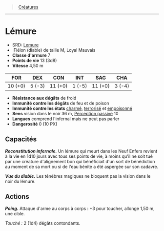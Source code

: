 ﻿---
!Monster
Family: MonsterHD
Type: Fiélon (diable)
Size: M
Alignment: Loyal Mauvais
ArmorClass: 7
HitPoints: 13 (3d8)
Speed: 4,50 m
Strength: 10 (+0)
Dexterity: ' 5 (-3)'
Constitution: 11 (+0)
Intelligence: ' 1 (-5)'
Wisdom: 11 (+0)
Charisma: ' 3 (-4)'
DamageImmunities: de feu et de poison
ConditionImmunities: '[charmé](hd_conditions_charme.md), [terrorisé](hd_conditions_terrorise.md) et [empoisonné](hd_conditions_empoisonne.md)'
DamageResistances: de froid
Senses: vision dans le noir 36 m, [Perception passive](hd_abilities_dexterity_perception_passive.md) 10
Languages: comprend l'infernal mais ne peut pas parler
Challenge: 0 (10 PX)
Id: monsters_hd.md#lémure
ParentLink: monsters_hd.md#créatures
Name: Lémure
ParentName: Créatures
NameLevel: 1
AltName: '[Lemure](srd_monsters_lemure.md)'
Attributes: {}
---
> [Créatures](hd_monsters.md)

---

# Lémure

- SRD: [Lemure](srd_monsters_lemure.md)
-  Fiélon (diable) de taille M, Loyal Mauvais
- **Classe d'armure** 7
- **Points de vie** 13 (3d8)
- **Vitesse** 4,50 m

|FOR|DEX|CON|INT|SAG|CHA|
|---|---|---|---|---|---|
|10 (+0)| 5 (-3)|11 (+0)| 1 (-5)|11 (+0)| 3 (-4)|

- **Résistance aux dégâts** de froid
- **Immunité contre les dégâts** de feu et de poison
- **Immunité contre les états** [charmé](hd_conditions_charme.md), [terrorisé](hd_conditions_terrorise.md) et [empoisonné](hd_conditions_empoisonne.md)
- **Sens** vision dans le noir 36 m, [Perception passive](hd_abilities_dexterity_perception_passive.md) 10
- **Langues** comprend l'infernal mais ne peut pas parler
- **Dangerosité** 0 (10 PX)

## Capacités

**_Reconstitution infernale._** Un lémure qui meurt dans les Neuf Enfers revient à la vie en 1d10 jours avec tous ses points de vie, à moins qu'il ne soit tué par une créature d'alignement bon qui bénéficiait d'un sort de bénédiction au moment de sa mort ou si de l'eau bénite a été aspergée sur son cadavre.

**_Vue du diable._** Les ténèbres magiques ne bloquent pas la vision dans le noir du lémure.

## Actions

**_Poing._** Attaque d'arme au corps à corps : +3 pour toucher, allonge 1,50 m, une cible.

_Touché :_ 2 (1d4) dégâts contondants.

